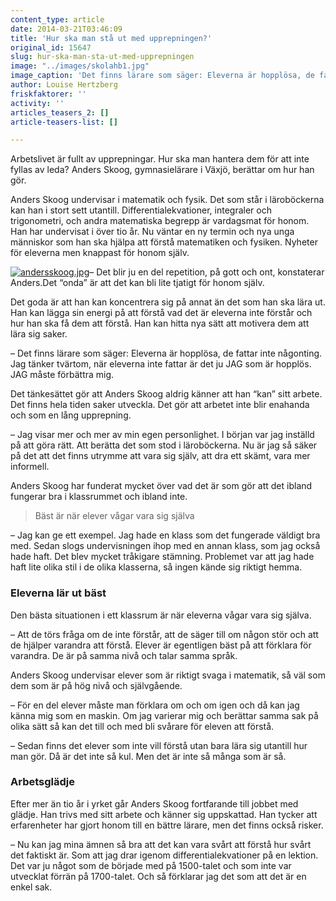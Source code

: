 ```yaml
---
content_type: article
date: 2014-03-21T03:46:09
title: 'Hur ska man stå ut med upprepningen?'
original_id: 15647
slug: hur-ska-man-sta-ut-med-upprepningen
image: "../images/skolahb1.jpg"
image_caption: 'Det finns lärare som säger: Eleverna är hopplösa, de fattar inte någonting. Jag tänker tvärtom, när eleverna inte fattar är det ju JAG som är hopplös. JAG måste förbättra mig, säger Anders Skoog.'
author: Louise Hertzberg
friskfaktorer: ''
activity: ''
articles_teasers_2: []
article-teasers-list: []

---
```


Arbetslivet är fullt av upprepningar. Hur ska man hantera dem för att inte fyllas av leda? Anders Skoog, gymnasielärare i Växjö, berättar om hur han gör.

Anders Skoog undervisar i matematik och fysik. Det som står i läroböckerna kan han i stort sett utantill. Differentialekvationer, integraler och trigonometri, och andra matematiska begrepp är vardagsmat för honom. Han har undervisat i över tio år. Nu väntar en ny termin och nya unga människor som han ska hjälpa att förstå matematiken och fysiken. Nyheter för eleverna men knappast för honom själv.

[![andersskoog.jpg](https://www.suntarbetsliv.se/wp-content/uploads/2014/03/andersskoog-1.jpg)](https://www.suntarbetsliv.se/wp-content/uploads/2014/03/andersskoog-1.jpg)– Det blir ju en del repetition, på gott och ont, konstaterar Anders.Det “onda” är att det kan bli lite tjatigt för honom själv.

Det goda är att han kan koncentrera sig på annat än det som han ska lära ut. Han kan lägga sin energi på att förstå vad det är eleverna inte förstår och hur han ska få dem att förstå. Han kan hitta nya sätt att motivera dem att lära sig saker.

– Det finns lärare som säger: Eleverna är hopplösa, de fattar inte någonting. Jag tänker tvärtom, när eleverna inte fattar är det ju JAG som är hopplös. JAG måste förbättra mig.

Det tänkesättet gör att Anders Skoog aldrig känner att han “kan” sitt arbete. Det finns hela tiden saker utveckla. Det gör att arbetet inte blir enahanda och som en lång upprepning.

– Jag visar mer och mer av min egen personlighet. I början var jag inställd på att göra rätt. Att berätta det som stod i läroböckerna. Nu är jag så säker på det att det finns utrymme att vara sig själv, att dra ett skämt, vara mer informell.

Anders Skoog har funderat mycket över vad det är som gör att det ibland fungerar bra i klassrummet och ibland inte.

> Bäst är när elever vågar vara sig själva

– Jag kan ge ett exempel. Jag hade en klass som det fungerade väldigt bra med. Sedan slogs undervisningen ihop med en annan klass, som jag också hade haft. Det blev mycket tråkigare stämning. Problemet var att jag hade haft lite olika stil i de olika klasserna, så ingen kände sig riktigt hemma.

### Eleverna lär ut bäst

Den bästa situationen i ett klassrum är när eleverna vågar vara sig själva.

– Att de törs fråga om de inte förstår, att de säger till om någon stör och att de hjälper varandra att förstå. Elever är egentligen bäst på att förklara för varandra. De är på samma nivå och talar samma språk.

Anders Skoog undervisar elever som är riktigt svaga i matematik, så väl som dem som är på hög nivå och självgående.

– För en del elever måste man förklara om och om igen och då kan jag känna mig som en maskin. Om jag varierar mig och berättar samma sak på olika sätt så kan det till och med bli svårare för eleven att förstå.

– Sedan finns det elever som inte vill förstå utan bara lära sig utantill hur man gör. Då är det inte så kul. Men det är inte så många som är så.

### Arbetsglädje

Efter mer än tio år i yrket går Anders Skoog fortfarande till jobbet med glädje. Han trivs med sitt arbete och känner sig uppskattad. Han tycker att erfarenheter har gjort honom till en bättre lärare, men det finns också risker.

– Nu kan jag mina ämnen så bra att det kan vara svårt att förstå hur svårt det faktiskt är. Som att jag drar igenom differentialekvationer på en lektion. Det var ju något som de började med på 1500-talet och som inte var utvecklat förrän på 1700-talet. Och så förklarar jag det som att det är en enkel sak.

